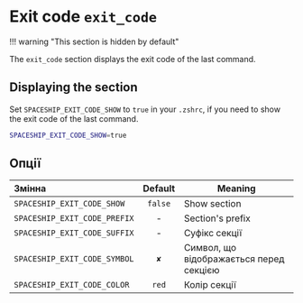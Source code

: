 # Exit code `exit_code`

!!! warning "This section is hidden by default"

The `exit_code` section displays the exit code of the last command.

## Displaying the section

Set `SPACESHIP_EXIT_CODE_SHOW` to `true` in your `.zshrc`, if you need to show the exit code of the last command.

```zsh title=".zshrc"
SPACESHIP_EXIT_CODE_SHOW=true
```

## Опції

| Змінна                       | Default | Meaning                                 |
|:---------------------------- |:-------:| --------------------------------------- |
| `SPACESHIP_EXIT_CODE_SHOW`   | `false` | Show section                            |
| `SPACESHIP_EXIT_CODE_PREFIX` |    -    | Section's prefix                        |
| `SPACESHIP_EXIT_CODE_SUFFIX` |    -    | Суфікс секції                           |
| `SPACESHIP_EXIT_CODE_SYMBOL` |   `✘`   | Символ, що відображається перед секцією |
| `SPACESHIP_EXIT_CODE_COLOR`  |  `red`  | Колір секції                            |
